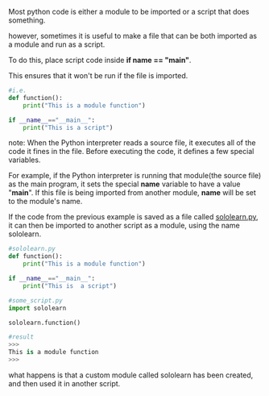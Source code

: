 Most python code is either a module to be imported or a script that does something.

however, sometimes it is useful to make a file that can be both imported as a module and run as a script.

To do this, place script code inside **if **name** == "**main**"**.

This ensures that it won't be run if the file is imported.

```python
#i.e.
def function():
	print("This is a module function")

if __name__=="__main__":
	print("This is a script")
```

note: When the Python interpreter reads a source file, it executes all of the code it fines in the file. Before executing the code, it defines a few special variables.

For example, if the Python interpreter is running that module(the source file) as the main program, it sets the special **name** variable to have a value "**main**". If this file is being imported from another module, **name** will be set to the module's name.

If the code from the previous example is saved as a file called [sololearn.py](http://sololearn.py), it can then be imported to another script as a module, using the name sololearn.

```python
#sololearn.py
def function():
	print("This is a module function")

if __name__=="__main__":
	print("This is  a script")
```

```python
#some_script.py
import sololearn

sololearn.function()
```

```python
#result
>>>
This is a module function
>>>
```

what happens is that a custom module called sololearn has been created, and then used it in another script.